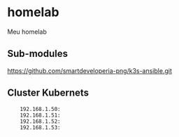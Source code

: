 # homelab
Meu homelab


## Sub-modules

https://github.com/smartdeveloperia-png/k3s-ansible.git


## Cluster Kubernets 


        192.168.1.50:
        192.168.1.51:
        192.168.1.52:
        192.168.1.53:


